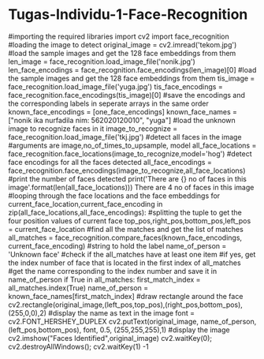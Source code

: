 # Tugas-Individu-1-Face-Recognition
#importing the required libraries import cv2 import face_recognition #loading the image to detect original_image = cv2.imread('tekom.jpg') #load the sample images and get the 128 face embeddings from them len_image = face_recognition.load_image_file('nonik.jpg') len_face_encodings = face_recognition.face_encodings(len_image)[0] #load the sample images and get the 128 face embeddings from them tis_image = face_recognition.load_image_file('yuga.jpg') tis_face_encodings = face_recognition.face_encodings(tis_image)[0] #save the encodings and the corresponding labels in seperate arrays in the same order known_face_encodings = [one_face_encodings] known_face_names = ["nonik ika nurfadila nim: 562020120010", "yuga"] #load the unknown image to recognize faces in it image_to_recognize = face_recognition.load_image_file('tkj.jpg') #detect all faces in the image #arguments are image,no_of_times_to_upsample, model all_face_locations = face_recognition.face_locations(image_to_recognize,model='hog') #detect face encodings for all the faces detected all_face_encodings = face_recognition.face_encodings(image_to_recognize,all_face_locations) #print the number of faces detected print('There are {} no of faces in this image'.format(len(all_face_locations))) There are 4 no of faces in this image #looping through the face locations and the face embeddings for current_face_location,current_face_encoding in zip(all_face_locations,all_face_encodings):     #splitting the tuple to get the four position values of current face     top_pos,right_pos,bottom_pos,left_pos = current_face_location               #find all the matches and get the list of matches     all_matches = face_recognition.compare_faces(known_face_encodings, current_face_encoding)         #string to hold the label     name_of_person = 'Unknown face'          #check if the all_matches have at least one item     #if yes, get the index number of face that is located in the first index of all_matches     #get the name corresponding to the index number and save it in name_of_person     if True in all_matches:         first_match_index = all_matches.index(True)         name_of_person = known_face_names[first_match_index]                  #draw rectangle around the face         cv2.rectangle(original_image,(left_pos,top_pos),(right_pos,bottom_pos),(255,0,0),2)          #display the name as text in the image     font = cv2.FONT_HERSHEY_DUPLEX     cv2.putText(original_image, name_of_person, (left_pos,bottom_pos), font, 0.5, (255,255,255),1)          #display the image     cv2.imshow("Faces Identified",original_image) cv2.waitKey(0); cv2.destroyAllWindows(); cv2.waitKey(1) -1
